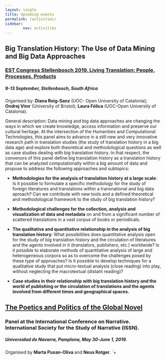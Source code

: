 ```yaml
---
layout: single
title: Upcoming events
permalink: /activities/
sidebar:
        nav: activities
---
```

## Big Translation History: The Use of Data Mining and Big Data Approaches
 
### [EST Congress Stellenbosch 2019. Living Translation: People, Processes, Products](http://www.est2019.com/)
##### 9-13 September, Stellenbosch, South Africa

Organised by: **Diana Roig-Sanz** (UOC- Open University of Catalonia); **Ondrej Vimr** (University of Bristol); **Laura Fólica** (UOC-Open University of Catalonia).
 
General description: Data mining and big data approaches are changing the ways in which we create knowledge, access information and preserve our cultural heritage. At the intersection of the Humanities and Computational Technologies, this panel aims to advance in a still new and very innovative research path in translation studies (the study of translation history in a big data age) and explore both theoretical and methodological questions as well as case studies dealing with big translation history. In that respect, the convenors of this panel define big translation history as a translation history that can be analyzed computationally within a big amount of data and propose to address the following approaches and subtopics:

* **Methodologies for the analysis of translation history at a large scale**: Is it possible to formulate a specific methodology for the study of foreign literatures and translations within a transnational and big data aproach? Can we contribute with new tools and a defined theoretical and methodological framework to the study of big translation history?

* **Methodological challenges for the collection, analysis and visualization of data and metadata** on and from a significant number of scattered translations in a vast corpus of books or periodicals.

* **The qualitative and quantitative relationship in the analysis of big translation history**: What possibilities does quantitative analysis open for the study of big translation history and the circulation of literatures and the agents involved in it (translators, publishers, etc.) worldwide? Is it possible to elaborate methods of quantitative analysis of large and heterogeneous corpora so as to overcome the challenges posed by these type of approaches? Is it possible to develop techniques for a qualitative study that put micro-textual analysis (close reading) into play, without neglecting the macrotextual (distant reading)?
* **Case studies in their relationship with big translation history and the world of publishing or the circulation of translations and the agents involved from different times and geographical spaces.**


## [The Poetics and Politics of the Global Novel](https://www.unav.edu/web/narrative-2019/home)
### Panel at the International Conference on Narrative. International Society for the Study of Narrative (ISSN).

##### Universidad de Navarra, Pamplona, May 30-June 1, 2019.
Organised by **Marta Puxan-Oliva** and **Neus Rotger**.
`+
